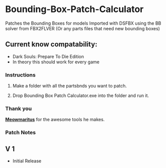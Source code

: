 # Bounding-Box-Patch-Calculator
 Patches the Bounding Boxes for models Imported with DSFBX using the BB solver from FBX2FLVER (Or any parts files that need new bounding boxes)

## Current know compatability: 
* Dark Souls: Prepare To Die Edition  
* In theory this should work for every game  

### Instructions  

1) Make a folder with all the partsbnds you want to patch.  

2) Drop Bounding Box Patch Calculator.exe into the folder and run it.  

### Thank you

**[Meowmaritus](https://gist.github.com/Meowmaritus)** for the awesome tools he makes.  

### Patch Notes  
## V 1
* Initial Release
